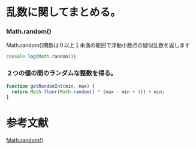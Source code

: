 # 乱数に関してまとめる。

### Math.random()
Math.random()関数は０以上１未満の範囲で浮動小数点の疑似乱数を返します
```javascript
console.log(Math.random())
```

### ２つの値の間のランダムな整数を得る。
```javascript
function getRandomInt(min, max) {
  return Math.floor(Math.random() * (max - min + 1)) + min;
}
```

# 参考文献
[Math.random()](https://developer.mozilla.org/ja/docs/Web/JavaScript/Reference/Global_Objects/Math/random)